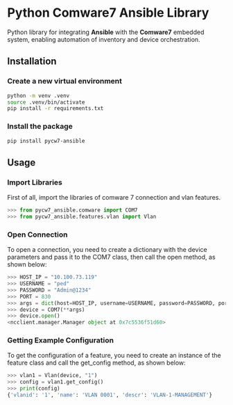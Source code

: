 # Python Comware7 Ansible Library

Python library for integrating **Ansible** with the **Comware7** embedded system, enabling automation of inventory and device orchestration.  

## Installation

### Create a new virtual environment

```bash
python -m venv .venv
source .venv/bin/activate
pip install -r requirements.txt
```

### Install the package

```bash
pip install pycw7-ansible
```

## Usage

### Import Libraries

First of all, import the libraries of comware 7 connection and vlan features.
```python
>>> from pycw7_ansible.comware import COM7
>>> from pycw7_ansible.features.vlan import Vlan
```

### Open Connection

To open a connection, you need to create a dictionary with the device parameters and pass it to the COM7 class, then call the open method, as shown below:

```python
>>> HOST_IP = "10.100.73.119"
>>> USERNAME = "ped"
>>> PASSWORD = "Admin@1234"
>>> PORT = 830
>>> args = dict(host=HOST_IP, username=USERNAME, password=PASSWORD, port=PORT)
>>> device = COM7(**args)
>>> device.open()
<ncclient.manager.Manager object at 0x7c5536f51d60>
```

### Getting Example Configuration

To get the configuration of a feature, you need to create an instance of the feature class and call the get_config method, as shown below:

```python
>>> vlan1 = Vlan(device, "1")
>>> config = vlan1.get_config()
>>> print(config)
{'vlanid': '1', 'name': 'VLAN 0001', 'descr': 'VLAN-1-MANAGEMENT'}
```

